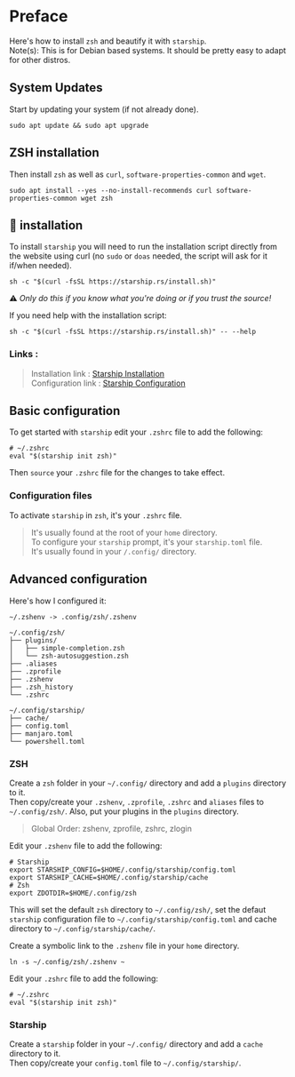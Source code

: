 # Preface
Here's how to install `zsh` and beautify it with `starship`.  
Note(s): This is for Debian based systems. It should be pretty easy to adapt for other distros.  

## System Updates
Start by updating your system (if not already done).  
```shell
sudo apt update && sudo apt upgrade
```
## ZSH installation
Then install `zsh` as well as `curl`, `software-properties-common` and `wget`.  
```shell
sudo apt install --yes --no-install-recommends curl software-properties-common wget zsh
```

## 🚀 installation
To install `starship` you will need to run the installation script directly from the website using curl (no `sudo` or `doas` needed, the script will ask for it if/when needed).  
```shell
sh -c "$(curl -fsSL https://starship.rs/install.sh)"
```
⚠ *Only do this if you know what you're doing or if you trust the source!*  

If you need help with the installation script:  
```shell
sh -c "$(curl -fsSL https://starship.rs/install.sh)" -- --help
```

### Links :
> Installation link : [Starship Installation](https://starship.rs/guide/#%F0%9F%9A%80-installation)  
> Configuration link : [Starship Configuration](https://starship.rs/config/)  

## Basic configuration
To get started with `starship` edit your `.zshrc` file to add the following:  
```shell
# ~/.zshrc
eval "$(starship init zsh)"
```

Then `source` your `.zshrc` file for the changes to take effect.  

### Configuration files
To activate `starship` in `zsh`, it's your `.zshrc` file.  
> It's usually found at the root of your `home` directory.  
To configure your `starship` prompt, it's your `starship.toml` file.  
> It's usually found in your `/.config/` directory.  

## Advanced configuration
Here's how I configured it:  
```shell
~/.zshenv -> .config/zsh/.zshenv

~/.config/zsh/
├── plugins/
│   ├── simple-completion.zsh
│   └── zsh-autosuggestion.zsh
├── .aliases
├── .zprofile
├── .zshenv
├── .zsh_history
└── .zshrc

~/.config/starship/
├── cache/
├── config.toml
├── manjaro.toml
└── powershell.toml
```

### ZSH
Create a `zsh` folder in your `~/.config/` directory and add a `plugins` directory to it.  
Then copy/create your `.zshenv`, `.zprofile`, `.zshrc` and `aliases` files to `~/.config/zsh/`. Also, put your plugins in the `plugins` directory.  
> Global Order: zshenv, zprofile, zshrc, zlogin  

Edit your `.zshenv` file to add the following:  
```shell
# Starship
export STARSHIP_CONFIG=$HOME/.config/starship/config.toml
export STARSHIP_CACHE=$HOME/.config/starship/cache
# Zsh
export ZDOTDIR=$HOME/.config/zsh

```

This will set the default `zsh` directory to `~/.config/zsh/`, set the defaut `starship` configuration file to `~/.config/starship/config.toml` and cache directory to `~/.config/starship/cache/`.  

Create a symbolic link to the `.zshenv` file in your `home` directory.  
```shell
ln -s ~/.config/zsh/.zshenv ~
```

Edit your `.zshrc` file to add the following:  
```shell
# ~/.zshrc
eval "$(starship init zsh)"
```

### Starship
Create a `starship` folder in your `~/.config/` directory and add a `cache` directory to it.  
Then copy/create your `config.toml` file to `~/.config/starship/`.  
